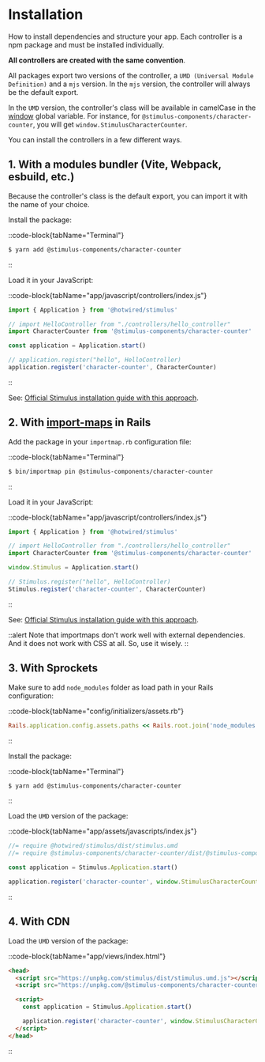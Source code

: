 # Installation

How to install dependencies and structure your app.
Each controller is a npm package and must be installed individually.

**All controllers are created with the same convention**.

All packages export two versions of the controller, a `UMD (Universal Module Definition)` and a `mjs` version.
In the `mjs` version, the controller will always be the default export.

In the `UMD` version, the controller's class will be available in camelCase in the [window](https://developer.mozilla.org/en-US/docs/Web/API/Window) global variable.
For instance, for `@stimulus-components/character-counter`, you will get `window.StimulusCharacterCounter`.

You can install the controllers in a few different ways.

## 1. With a modules bundler (Vite, Webpack, esbuild, etc.)

Because the controller's class is the default export, you can import it with the name of your choice.

Install the package:

::code-block{tabName="Terminal"}

```bash
$ yarn add @stimulus-components/character-counter
```

::

Load it in your JavaScript:

::code-block{tabName="app/javascript/controllers/index.js"}

```js
import { Application } from '@hotwired/stimulus'

// import HelloController from "./controllers/hello_controller"
import CharacterCounter from '@stimulus-components/character-counter'

const application = Application.start()

// application.register("hello", HelloController)
application.register('character-counter', CharacterCounter)
```

::

See: [Official Stimulus installation guide with this approach](https://stimulus.hotwired.dev/handbook/installing#using-other-build-systems).

## 2. With [import-maps](https://developer.mozilla.org/en-US/docs/Web/HTML/Element/script/type/importmap) in Rails

Add the package in your `importmap.rb` configuration file:

::code-block{tabName="Terminal"}

```bash
$ bin/importmap pin @stimulus-components/character-counter
```

::

Load it in your JavaScript:

::code-block{tabName="app/javascript/controllers/index.js"}

```js
import { Application } from '@hotwired/stimulus'

// import HelloController from "./controllers/hello_controller"
import CharacterCounter from '@stimulus-components/character-counter'

window.Stimulus = Application.start()

// Stimulus.register("hello", HelloController)
Stimulus.register('character-counter', CharacterCounter)
```

::

See: [Official Stimulus installation guide with this approach](https://github.com/hotwired/stimulus-rails/#with-import-map).

::alert
Note that importmaps don't work well with external dependencies. And it does not work with CSS at all. So, use it wisely.
::

## 3. With Sprockets

Make sure to add `node_modules` folder as load path in your Rails configuration:

::code-block{tabName="config/initializers/assets.rb"}

```ruby
Rails.application.config.assets.paths << Rails.root.join('node_modules')
```

::

Install the package:

::code-block{tabName="Terminal"}

```bash
$ yarn add @stimulus-components/character-counter
```

::

Load the `UMD` version of the package:

::code-block{tabName="app/assets/javascripts/index.js"}

```js
//= require @hotwired/stimulus/dist/stimulus.umd
//= require @stimulus-components/character-counter/dist/@stimulus-components/character-counter.umd

const application = Stimulus.Application.start()

application.register('character-counter', window.StimulusCharacterCounter)
```

::

## 4. With CDN

Load the `UMD` version of the package:

::code-block{tabName="app/views/index.html"}

```html
<head>
  <script src="https://unpkg.com/stimulus/dist/stimulus.umd.js"></script>
  <script src="https://unpkg.com/@stimulus-components/character-counter/dist/@stimulus-components/character-counter.umd.js"></script>

  <script>
    const application = Stimulus.Application.start()

    application.register('character-counter', window.StimulusCharacterCounter)
  </script>
</head>
```

::
